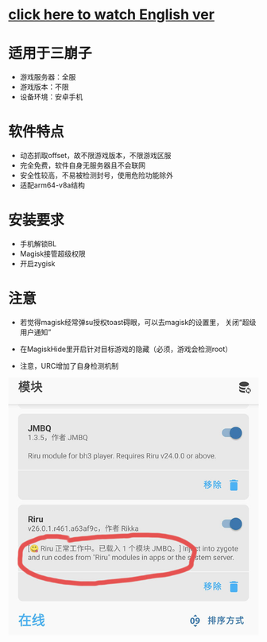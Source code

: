 # [click here to watch English ver](README_en.md)  

# 适用于三崩子
* 游戏服务器：全服
* 游戏版本：不限
* 设备环境：安卓手机

# 软件特点
* 动态抓取offset，故不限游戏版本，不限游戏区服
* 完全免费，软件自身无服务器且不会联网
* 安全性较高，不易被检测封号，使用危险功能除外
* 适配arm64-v8a结构

# 安装要求
* 手机解锁BL
* Magisk接管超级权限
* 开启zygisk


# 注意

* 若觉得magisk经常弹su授权toast碍眼，可以去magisk的设置里， 关闭“超级用户通知”

* 在MagiskHide里开启针对目标游戏的隐藏（必须，游戏会检测root）

* 注意，URC增加了自身检测机制

![image](release/riru.jpg)
